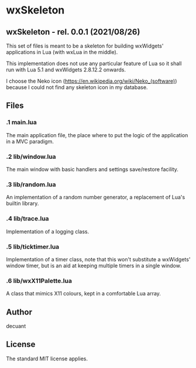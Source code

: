 #  **wxSkeleton**


## wxSkeleton - rel. 0.0.1 (2021/08/26)

This set of files is meant to be a skeleton for building wxWidgets' applications in Lua (with wxLua in the middle).


This implementation does not use any particular feature of Lua so it shall run with Lua 5.1 and wxWidgets 2.8.12.2 onwards.

I choose the Neko icon (https://en.wikipedia.org/wiki/Neko_(software)) because I could not find any skeleton icon in my database.


## Files


### .1 **main.lua**

The main application file, the place where to put the logic of the application in a MVC paradigm.


### .2 **lib/window.lua**

The main window with basic handlers and settings save/restore facility.


### .3 **lib/random.lua**

An implementation of a random number generator, a replacement of Lua's builtin library.


### .4 **lib/trace.lua**

Implementation of a logging class.


### .5 **lib/ticktimer.lua**

Implementation of a timer class, note that this won't substitute a wxWidgets' window timer, but is an aid at keeping multiple timers in a single window.


### .6 **lib/wxX11Palette.lua**

A class that mimics X11 colours, kept in a comfortable Lua array.


## Author

decuant


## License

The standard MIT license applies.


